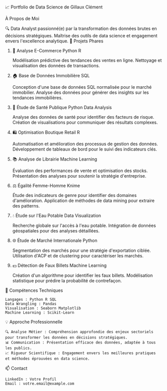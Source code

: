 📈 Portfolio de Data Science de Gillaux Clément

À Propos de Moi

🔍 Data Analyst passionné(e) par la transformation des données brutes en décisions stratégiques. Maîtrise des outils de data science et engagement envers l'excellence analytique.
🚀 Projets Phares
1. 🛒 Analyse E-Commerce Python R

    Modélisation prédictive des tendances des ventes en ligne.
    Nettoyage et visualisation des données de transactions.

2. 🏠 Base de Données Immobilière SQL

    Conception d'une base de données SQL normalisée pour le marché immobilier.
    Analyse des données pour générer des insights sur les tendances immobilières.

3. 🏥 Étude de Santé Publique Python Data Analysis

    Analyse des données de santé pour identifier des facteurs de risque.
    Création de visualisations pour communiquer des résultats complexes.

4. 🛍️ Optimisation Boutique Retail R

    Automatisation et amélioration des processus de gestion des données.
    Développement de tableaux de bord pour le suivi des indicateurs clés.

5. 📚 Analyse de Librairie Machine Learning

    Évaluation des performances de vente et optimisation des stocks.
    Présentation des analyses pour soutenir la stratégie d'entreprise.

6. ⚖️ Égalité Femme-Homme Knime

    Étude des indicateurs de genre pour identifier des domaines d'amélioration.
    Application de méthodes de data mining pour extraire des patterns.

7. 💧 Étude sur l'Eau Potable Data Visualization

    Recherche globale sur l'accès à l'eau potable.
    Intégration de données géospatiales pour des analyses détaillées.

8. 🌐 Étude de Marché Internationale Python

    Segmentation des marchés pour une stratégie d'exportation ciblée.
    Utilisation d'ACP et de clustering pour caractériser les marchés.

9. 💵 Détection de Faux Billets Machine Learning

    Création d'un algorithme pour identifier les faux billets.
    Modélisation statistique pour prédire la probabilité de contrefaçon.

🧰 Compétences Techniques

    Langages : Python R SQL
    Data Wrangling : Pandas
    Visualisation : Seaborn Matplotlib
    Machine Learning : Scikit-Learn

💡 Approche Professionnelle

    🔍 Analyse Métier : Compréhension approfondie des enjeux sectoriels pour transformer les données en décisions stratégiques.
    📊 Communication : Présentation efficace des données, adaptée à tous les publics.
    📈 Rigueur Scientifique : Engagement envers les meilleures pratiques et méthodes éprouvées en data science.

📫 Contact

    LinkedIn : Votre Profil
    Email : votre.email@example.com
